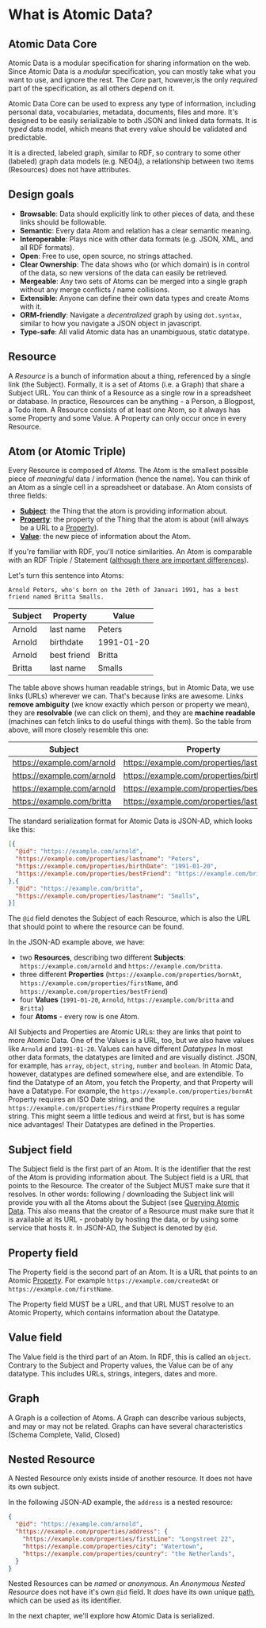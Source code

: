 # What is Atomic Data?

## Atomic Data Core

Atomic Data is a modular specification for sharing information on the web.
Since Atomic Data is a _modular_ specification, you can mostly take what you want to use, and ignore the rest.
The _Core_ part, however,is the only _required_ part of the specification, as all others depend on it.

Atomic Data Core can be used to express any type of information, including personal data, vocabularies, metadata, documents, files and more.
It's designed to be easily serializable to both JSON and linked data formats.
It is _typed_ data model, which means that every value should be validated and predictable.

It is a directed, labeled graph, similar to RDF, so contrary to some other (labeled) graph data models (e.g. NEO4j), a relationship between two items (Resources) does not have attributes.

## Design goals

* **Browsable**: Data should explicitly link to other pieces of data, and these links should be followable.
* **Semantic**: Every data Atom and relation has a clear semantic meaning.
* **Interoperable**: Plays nice with other data formats (e.g. JSON, XML, and all RDF formats).
* **Open**: Free to use, open source, no strings attached.
* **Clear Ownership**: The data shows who (or which domain) is in control of the data, so new versions of the data can easily be retrieved.
* **Mergeable**: Any two sets of Atoms can be merged into a single graph without any merge conflicts / name collisions.
* **Extensible**: Anyone can define their own data types and create Atoms with it.
* **ORM-friendly**: Navigate a _decentralized_ graph by using `dot.syntax`, similar to how you navigate a JSON object in javascript.
* **Type-safe**: All valid Atomic data has an unambiguous, static datatype.

## Resource

A _Resource_ is a bunch of information about a thing, referenced by a single link (the Subject).
Formally, it is a set of Atoms (i.e. a Graph) that share a Subject URL.
You can think of a Resource as a single row in a spreadsheet or database.
In practice, Resources can be anything - a Person, a Blogpost, a Todo item.
A Resource consists of at least one Atom, so it always has some Property and some Value.
A Property can only occur once in every Resource.

## Atom (or Atomic Triple)

Every Resource is composed of _Atoms_.
The Atom is the smallest possible piece of _meaningful_ data / information (hence the name).
You can think of an Atom as a single cell in a spreadsheet or database.
An Atom consists of three fields:

* **[Subject](#subject-field)**: the Thing that the atom is providing information about.
* **[Property](#property-field)**: the property of the Thing that the atom is about (will always be a URL to a [Property](../schema/classes.md#property)).
* **[Value](#value-field)**: the new piece of information about the Atom.

If you're familiar with RDF, you'll notice similarities.
An Atom is comparable with an RDF Triple / Statement ([although there are important differences](../interoperability/rdf.md)).

Let's turn this sentence into Atoms:

`Arnold Peters, who's born on the 20th of Januari 1991, has a best friend named Britta Smalls.`

Subject | Property | Value
--- | --- | ---
Arnold | last name | Peters
Arnold | birthdate | 1991-01-20
Arnold | best friend | Britta
Britta | last name | Smalls

The table above shows human readable strings, but in Atomic Data, we use links (URLs) wherever we can.
That's because links are awesome.
Links **remove ambiguity** (we know exactly which person or property we mean), they are **resolvable** (we can click on them), and they are **machine readable** (machines can fetch links to do useful things with them).
So the table from above, will more closely resemble this one:

Subject | Property | Value
--- | --- | ---
https://example.com/arnold | https://example.com/properties/lastname | Peters
https://example.com/arnold | https://example.com/properties/birthDate | 1991-01-20
https://example.com/arnold | https://example.com/properties/bestFriend | https://example.com/britta
https://example.com/britta | https://example.com/properties/lastname | Smalls

The standard serialization format for Atomic Data is JSON-AD, which looks like this:

```json
[{
  "@id": "https://example.com/arnold",
  "https://example.com/properties/lastname": "Peters",
  "https://example.com/properties/birthDate": "1991-01-20",
  "https://example.com/properties/bestFriend": "https://example.com/britta",
},{
  "@id": "https://example.com/britta",
  "https://example.com/properties/lastname": "Smalls",
}]
```

The `@id` field denotes the Subject of each Resource, which is also the URL that should point to where the resource can be found.

In the JSON-AD example above, we have:

- two **Resources**, describing two different **Subjects**: `https://example.com/arnold` and `https://example.com/britta`.
- three different **Properties** (`https://example.com/properties/bornAt`, `https://example.com/properties/firstName`, and `https://example.com/properties/bestFriend`)
- four **Values** (`1991-01-20`, `Arnold`, `https://example.com/britta` and `Britta`)
- four **Atoms** - every row is one Atom.

All Subjects and Properties are Atomic URLs: they are links that point to more Atomic Data.
One of the Values is a URL, too, but we also have values like `Arnold` and `1991-01-20`.
Values can have different _Datatypes_
In most other data formats, the datatypes are limited and are visually distinct.
JSON, for example, has `array`, `object`, `string`, `number` and `boolean`.
In Atomic Data, however, datatypes are defined somewhere else, and are extendible.
To find the Datatype of an Atom, you fetch the Property, and that Property will have a Datatype.
For example, the `https://example.com/properties/bornAt` Property requires an ISO Date string, and the `https://example.com/properties/firstName` Property requires a regular string.
This might seem a little tedious and weird at first, but is has some nice advantages!
Their Datatypes are defined in the Properties.

## Subject field

The Subject field is the first part of an Atom.
It is the identifier that the rest of the Atom is providing information about.
The Subject field is a URL that points to the Resource.
The creator of the Subject MUST make sure that it resolves.
In other words: following / downloading the Subject link will provide you with all the Atoms about the Subject (see [Querying Atomic Data](querying.md).
This also means that the creator of a Resource must make sure that it is available at its URL - probably by hosting the data, or by using some service that hosts it.
In JSON-AD, the Subject is denoted by `@id`.

## Property field

The Property field is the second part of an Atom.
It is a URL that points to an Atomic [Property](../schema/classes.md#Property).
For example `https://example.com/createdAt` or `https://example.com/firstName`.
<!-- Making this a requirement is what makes Atomic Data typed and semantic -->
The Property field MUST be a URL, and that URL MUST resolve to an Atomic Property, which contains information about the Datatype.

## Value field

The Value field is the third part of an Atom.
In RDF, this is called an `object`.
Contrary to the Subject and Property values, the Value can be of any datatype.
This includes URLs, strings, integers, dates and more.

## Graph

A Graph is a collection of Atoms.
A Graph can describe various subjects, and may or may not be related.
Graphs can have several characteristics (Schema Complete, Valid, Closed)

## Nested Resource

A Nested Resource only exists inside of another resource.
It does not have its own subject.

In the following JSON-AD example, the `address` is a nested resource:

```json
{
  "@id": "https://example.com/arnold",
  "https://example.com/properties/address": {
    "https://example.com/properties/firstLine": "Longstreet 22",
    "https://example.com/properties/city": "Watertown",
    "https://example.com/properties/country": "the Netherlands",
  }
}
```

Nested Resources can be _named_ or _anonymous_. An _Anonymous Nested Resource_ does not have it's own `@id` field.
It _does_ have its own unique [path](./paths.md), which can be used as its identifier.

In the next chapter, we'll explore how Atomic Data is serialized.
